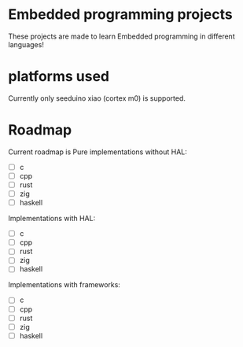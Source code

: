 # Embedded programming projects
These projects are made to learn Embedded programming in different languages!

# platforms used
Currently only seeduino xiao (cortex m0) is supported.

# Roadmap
Current roadmap is
Pure implementations without HAL:
- [ ] c
- [ ] cpp
- [ ] rust
- [ ] zig
- [ ] haskell

Implementations with HAL:
- [ ] c
- [ ] cpp
- [ ] rust
- [ ] zig
- [ ] haskell

Implementations with frameworks:
- [ ] c
- [ ] cpp
- [ ] rust
- [ ] zig
- [ ] haskell
